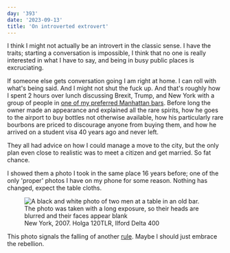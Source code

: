 ```yaml
---
day: '393'
date: '2023-09-13'
title: 'On introverted extrovert'
---
```


I think I might not actually be an introvert in the classic sense. I have the traits; starting a conversation is impossible, I think that no one is really interested in what I have to say, and being in busy public places is excruciating.

If someone else gets conversation going I am right at home. I can roll with what's being said. And I might not shut the fuck up. And that's roughly how I spent 2 hours over lunch discussing Brexit, Trump, and New York with a group of people in [one of my preferred Manhattan bars](https://www.petestavern.com/). Before long the owner made an appearance and explained all the rare spirits, how he goes to the airport to buy bottles not otherwise available, how his particularly rare bourbons are priced to discourage anyone from buying them, and how he arrived on a student visa 40 years ago and never left.

They all had advice on how I could manage a move to the city, but the only plan even close to realistic was to meet a citizen and get married. So fat chance.

I showed them a photo I took in the same place 16 years before; one of the only 'proper' photos I have on my phone for some reason. Nothing has changed, expect the table cloths.

<figure>
  <picture>
    <source type="image/avif" srcset="/photos/0255@0.5x.avif 1x, /photos/0255.avif 2x">
    <source type="image/webp" srcset="/photos/0255@0.5x.webp 1x, /photos/0255.webp 2x">
    <img src="/photos/0255.jpg" loading="lazy" srcset="/photos/0255@0.5x.jpg 1x, /photos/0255.jpg 2x" alt="A black and white photo of two men at a table in an old bar. The photo was taken with a long exposure, so their heads are blurred and their faces appear blank">
  </picture>
  <figcaption>New York, 2007. Holga 120TLR, Ilford Delta 400</figcaption>
</figure>

This photo signals the falling of another [rule](/daily/11). Maybe I should just embrace the rebellion.

